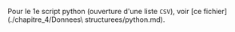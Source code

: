 Pour le 1e script python (ouverture d'une liste `CSV`), voir [ce fichier](./chapitre_4/Donnees\ structurees/python.md).
